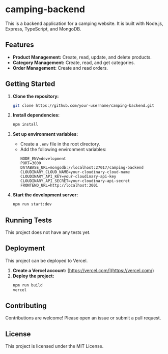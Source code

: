 # camping-backend

This is a backend application for a camping website. It is built with Node.js, Express, TypeScript, and MongoDB.

## Features

- **Product Management:** Create, read, update, and delete products.
- **Category Management:** Create, read, and get categories.
- **Order Management:** Create and read orders.

## Getting Started

1. **Clone the repository:**
   ```bash
   git clone https://github.com/your-username/camping-backend.git
   ```

2. **Install dependencies:**
   ```bash
   npm install
   ```

3. **Set up environment variables:**
   - Create a `.env` file in the root directory.
   - Add the following environment variables:
     ```
     NODE_ENV=development
     PORT=3000
     DATABASE_URL=mongodb://localhost:27017/camping-backend
     CLOUDINARY_CLOUD_NAME=your-cloudinary-cloud-name
     CLOUDINARY_API_KEY=your-cloudinary-api-key
     CLOUDINARY_API_SECRET=your-cloudinary-api-secret
     FRONTEND_URL=http://localhost:3001
     ```

4. **Start the development server:**
   ```bash
   npm run start:dev
   ```

## Running Tests

This project does not have any tests yet.

## Deployment

This project can be deployed to Vercel.

1. **Create a Vercel account:** [https://vercel.com/](https://vercel.com/)
2. **Deploy the project:**
   ```bash
   npm run build
   vercel
   ```

## Contributing

Contributions are welcome! Please open an issue or submit a pull request.

## License

This project is licensed under the MIT License.